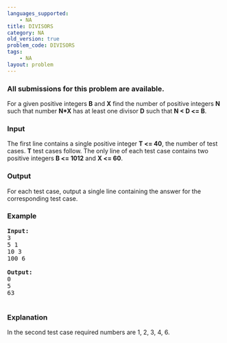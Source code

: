 ```yaml
---
languages_supported:
    - NA
title: DIVISORS
category: NA
old_version: true
problem_code: DIVISORS
tags:
    - NA
layout: problem
---
```

###  All submissions for this problem are available. 

For a given positive integers **B** and **X** find the number of positive integers **N** such that number **N\*X** has at least one divisor **D** such that **N &lt; D &lt;= B**.

### Input

 The first line contains a single positive integer **T &lt;= 40**, the number of test cases. **T** test cases follow. The only line of each test case contains two positive integers **B &lt;= 1012** and **X &lt;= 60**.

### Output

 For each test case, output a single line containing the answer for the corresponding test case.

### Example

<pre>
<b>Input:</b>
3
5 1
10 3
100 6

<b>Output:</b>
0
5
63

</pre>
### Explanation

In the second test case required numbers are 1, 2, 3, 4, 6.
